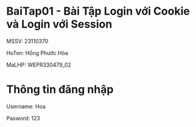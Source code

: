 # BaiTap01 - Bài Tập Login với Cookie và Login với Session

MSSV: 23110370

HoTen: Hồng Phước Hòa

MaLHP: WEPR330479_02

# Thông tin đăng nhập

Username: Hoa

Pasword: 123

